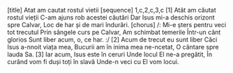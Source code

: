 [title] Atat am cautat rostul vietii
[sequence] 1,c,2,c,3,c
[1]
Atât am căutat rostul vieții
C-am ajuns rob acestei căutări
Dar Isus mi-a deschis orizont spre Calvar,
Loc de har și de mari îndurări.
[chorus]
/: Mi-e șters pentru veci tot trecutul
Prin sângele curs pe Calvar,
Am schimbat temerile
Într-un cânt glorios
Sunt liber acum, o, ce har. :/
[2]
Acum de trecut eu sunt liber
Căci Isus a-nnoit viața mea,
Bucurii am în inima mea ne-ncetat,
O cântare spre lauda Sa.
[3]
Iar acum, Isus este în ceruri
Unde locul El ne-a pregătit,
În curând vom fi duși toți în slavă
Unde-n veci cu El vom locui.


